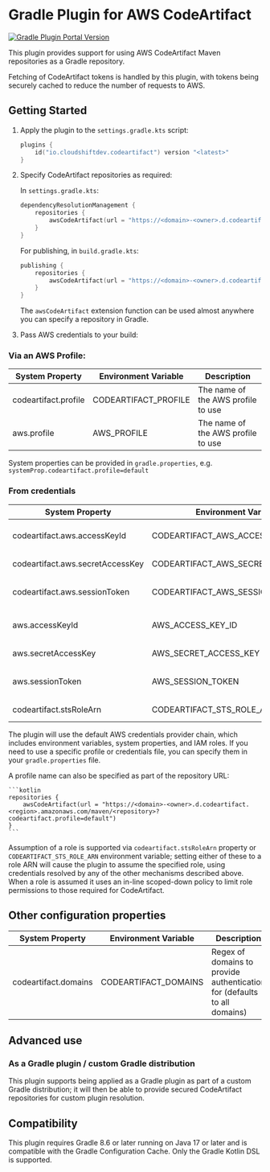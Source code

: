 # Gradle Plugin for AWS CodeArtifact

[![Gradle Plugin Portal Version](https://img.shields.io/gradle-plugin-portal/v/io.cloudshiftdev.codeartifact?style=for-the-badge&cacheSeconds=900)](https://plugins.gradle.org/plugin/io.cloudshiftdev.codeartifact)

This plugin provides support for using AWS CodeArtifact Maven repositories as a Gradle repository.

Fetching of CodeArtifact tokens is handled by this plugin, with tokens being securely cached to reduce the number of
requests to AWS.

## Getting Started

1. Apply the plugin to the `settings.gradle.kts` script:

    ```kotlin
    plugins {
        id("io.cloudshiftdev.codeartifact") version "<latest>"
    }
    ```
2. Specify CodeArtifact repositories as required:

   In `settings.gradle.kts`:
    ```kotlin
    dependencyResolutionManagement {
        repositories {
            awsCodeArtifact(url = "https://<domain>-<owner>.d.codeartifact.<region>.amazonaws.com/maven/<repository>")
        }
    }
    ```

   For publishing, in `build.gradle.kts`:
    ```kotlin
    publishing {
        repositories {
            awsCodeArtifact(url = "https://<domain>-<owner>.d.codeartifact.<region>.amazonaws.com/maven/<repository>")
        }
    }
    ```
   The `awsCodeArtifact` extension function can be used almost anywhere you can specify a repository in Gradle.


3. Pass AWS credentials to your build:

### Via an AWS Profile:

| System Property      | Environment Variable | Description                        |
|----------------------|----------------------|------------------------------------|
| codeartifact.profile | CODEARTIFACT_PROFILE | The name of the AWS profile to use |
| aws.profile          | AWS_PROFILE          | The name of the AWS profile to use |

System properties can be provided in `gradle.properties`, e.g. `systemProp.codeartifact.profile=default`

### From credentials

| System Property                  | Environment Variable               | Description           |
|----------------------------------|------------------------------------|-----------------------|
| codeartifact.aws.accessKeyId     | CODEARTIFACT_AWS_ACCESS_KEY_ID     | AWS access key id     |
| codeartifact.aws.secretAccessKey | CODEARTIFACT_AWS_SECRET_ACCESS_KEY | AWS secret access key |
| codeartifact.aws.sessionToken    | CODEARTIFACT_AWS_SESSION_TOKEN     | AWS session token     |
| aws.accessKeyId                  | AWS_ACCESS_KEY_ID                  | AWS access key id     |
| aws.secretAccessKey              | AWS_SECRET_ACCESS_KEY              | AWS secret access key |
| aws.sessionToken                 | AWS_SESSION_TOKEN                  | AWS session token     |
| codeartifact.stsRoleArn          | CODEARTIFACT_STS_ROLE_ARN          | AWS role to assume    |

The plugin will use the default AWS credentials provider chain, which includes environment variables, system properties,
and IAM roles. If you need to use a specific profile or credentials file, you can specify them in
your `gradle.properties` file.

A profile name can also be specified as part of the repository URL:

    ```kotlin
    repositories {
        awsCodeArtifact(url = "https://<domain>-<owner>.d.codeartifact.<region>.amazonaws.com/maven/<repository>?codeartifact.profile=default")
    }
    ```

Assumption of a role is supported via `codeartifact.stsRoleArn` property or `CODEARTIFACT_STS_ROLE_ARN` environment
variable; setting either of these to a role ARN will cause the plugin to assume the specified role, using credentials
resolved by any of the other mechanisms described above.  When a role is assumed it uses an in-line scoped-down policy to
limit role permissions to those required for CodeArtifact.

## Other configuration properties

| System Property      | Environment Variable | Description                                                              |
|----------------------|----------------------|--------------------------------------------------------------------------|
| codeartifact.domains | CODEARTIFACT_DOMAINS | Regex of domains to provide authentication for (defaults to all domains) |

## Advanced use

### As a Gradle plugin / custom Gradle distribution

This plugin supports being applied as a Gradle plugin as part of a custom Gradle distribution; it will then be able to provide secured CodeArtifact repositories for custom plugin resolution.

## Compatibility

This plugin requires Gradle 8.6 or later running on Java 17 or later and is compatible with the Gradle Configuration
Cache.  Only the Gradle Kotlin DSL is supported.

